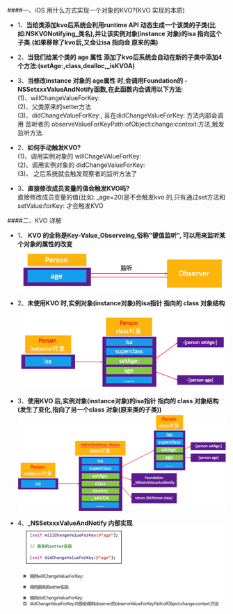 ####一、iOS 用什么方式实现一个对象的KVO?(KVO 实现的本质)

- 1、**当给类添加kvo后系统会利用runtime API 动态生成一个该类的子类(比如:NSKVONotifying_类名),并让该实例对象(instance 对象)的isa 指向这个子类.(如果移除了kvo后,又会让isa 指向会 原来的类)**

- 2、**当我们给某个类的 age 属性 添加了kvo后系统会自动在新的子类中添加4个方法:(setAge:,class,dealloc,_isKVOA)**

- 3、**当修改instance 对象的 age属性 时,会调用Foundation的 - NSSetxxxValueAndNotify函数,在此函数内会调用以下方法:**<br>(1)、willChangeValueForKey:<br>(2)、父类原来的setter方法<br>(3)、didChangeValueForKey:, 且在didChangeValueForKey: 方法内部会调用 监听者的 observeValueForKeyPath:ofObject:change:context:方法,触发监听方法.


- 2、**如何手动触发KVO?**<br>(1)、调用实例对象的 willChageVAlueForKey:<br>(2)、调用实例对象的 didChangeValueForKey: <br> (3)、 之后系统就会触发观察者的监听方法了

 
- 3、**直接修改成员变量的值会触发KVO吗?**<br> 直接修改成员变量的值(比如: _age=20)是不会触发kvo 的,只有通过set方法和setValue:forKey: 才会触发KVO
 
 
 
 ####二、KVO 详解
 - 1、 **KVO 的全称是Key-Value_Observeing,俗称"键值监听", 可以用来监听某个对象的属性的改变**
 ![](/assets/Snip20180624_3.png)
 
 
 - 2、**未使用KVO 时,实例对象(instance对象)的isa指针 指向的 class 对象结构**
 ![](/assets/Snip20180624_2.png)
 
 
 - 3、**使用KVO 后,实例对象(instance对象)的isa指针 指向的 class 对象结构(发生了变化,指向了另一个class 对象(原来类的子类))**
 ![](/assets/Snip20180624_5.png)
 
 
 
 - 4、**_NSSetxxxValueAndNotify 内部实现**
 ![](/assets/Snip20180624_6.png)
 
 


